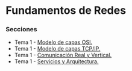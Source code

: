 # Fundamentos de Redes

### Secciones

- Tema 1 - [Modelo de capas OSI.](https://github.com/migueib17/Fundamentos-de-Redes/blob/master/Modelo-de-capas-OSI.md)
- Tema 1 - [Modelo de capas TCP/IP.](https://github.com/migueib17/Fundamentos-de-Redes/blob/master/Modelo-de-capas-TCP-IP.md)
- Tema 1 - [Comunicación Real y Vertical.](https://github.com/migueib17/Fundamentos-de-Redes/blob/master/Comunicacion-Real-y-Vertical.md)
- Tema 1 - [Servicios y Arquitectura.](https://github.com/migueib17/Fundamentos-de-Redes/blob/master/Servicios-y-Arquitectura.md)